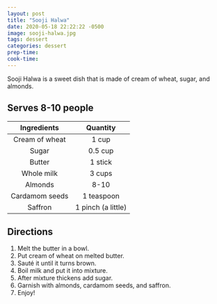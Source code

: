 ```yaml
---
layout: post
title: "Sooji Halwa"
date: 2020-05-18 22:22:22 -0500
image: sooji-halwa.jpg
tags: dessert
categories: dessert
prep-time:
cook-time:
---
```


Sooji Halwa is a sweet dish that is made of cream of wheat, sugar, and almonds.

## Serves 8-10 people

|   Ingredients  |      Quantity      |
|:--------------:|:------------------:|
| Cream of wheat |        1 cup       |
|      Sugar     |       0.5 cup      |
|     Butter     |       1 stick      |
|   Whole milk   |       3 cups       |
|     Almonds    |        8-10        |
| Cardamom seeds |     1 teaspoon     |
|     Saffron    | 1 pinch (a little) |

## Directions

1.	Melt the butter in a bowl.
2.	Put cream of wheat on melted butter.
3.	Sauté it until it turns brown.
4.	Boil milk and put it into mixture.
5.	After mixture thickens add sugar.
6.	Garnish with almonds, cardamom seeds, and saffron.
7.	 Enjoy!
